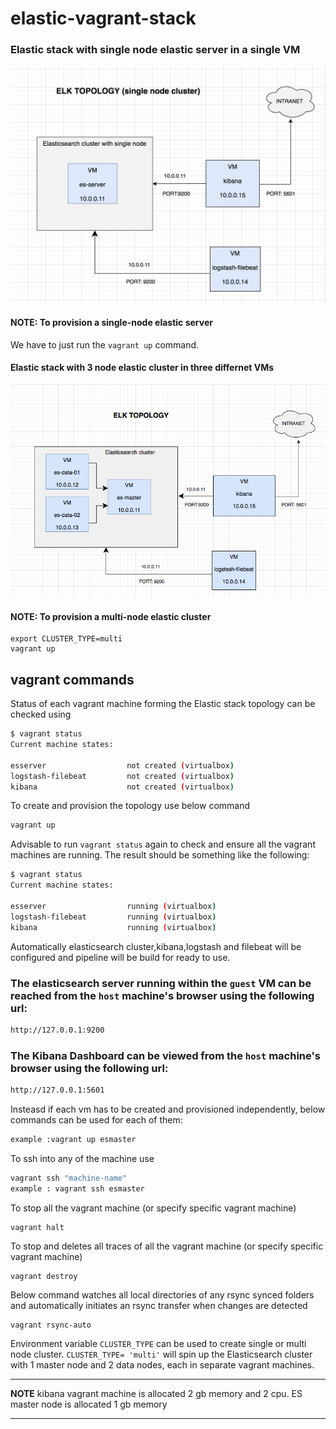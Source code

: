 # elastic-vagrant-stack

### Elastic stack with single node elastic server in a single  VM
![ELK single node topology](elastic-stack-singlenode-topology.png)

#### NOTE: To provision a single-node elastic server

We have to just run the ```vagrant up``` command.

#### Elastic stack with 3 node elastic cluster in three differnet VMs
![ELK topology](elastic-stack-topology.png)

#### NOTE: To provision a multi-node elastic cluster

```
export CLUSTER_TYPE=multi
vagrant up
```


## vagrant commands

Status of each vagrant machine forming the Elastic stack topology can be checked using

```bash
$ vagrant status
Current machine states:

esserver                  not created (virtualbox)
logstash-filebeat         not created (virtualbox)
kibana                    not created (virtualbox)
```

To create and provision the topology use below command
```bash
vagrant up
```

Advisable to run `vagrant status` again to check and ensure all the vagrant machines are running. The result should be something like the following:
```bash
$ vagrant status
Current machine states:

esserver                  running (virtualbox)
logstash-filebeat         running (virtualbox)
kibana                    running (virtualbox)
```

Automatically elasticsearch cluster,kibana,logstash and filebeat will be configured and pipeline will be build for ready to use.

### The elasticsearch server running within the ```guest``` VM can be reached from the ```host``` machine's browser using the following url:
```bash
http://127.0.0.1:9200
```

### The Kibana Dashboard can be viewed from the ```host``` machine's browser using the following url:
```bash
http://127.0.0.1:5601
```


Insteasd if each vm has to be created and provisioned independently, below commands can be used for each of them:

```bash
example :vagrant up esmaster
```

To ssh into any of the machine use 
```bash
vagrant ssh "machine-name"
example : vagrant ssh esmaster
```

To stop all the vagrant machine (or specify specific vagrant machine)
```
vagrant halt
```

To stop and deletes all traces of all the vagrant machine (or specify specific vagrant machine)
```
vagrant destroy
```

Below command watches all local directories of any rsync synced folders and automatically initiates an rsync transfer when changes are detected
```
vagrant rsync-auto
```

Environment variable `CLUSTER_TYPE` can be used to create single or multi node cluster. `CLUSTER_TYPE= 'multi'` will spin up the Elasticsearch cluster with 1 master node and 2 data nodes, each in separate vagrant machines. 

---
**NOTE** 
kibana vagrant machine is allocated 2 gb memory and 2 cpu.
ES master node is allocated 1 gb memory

---






